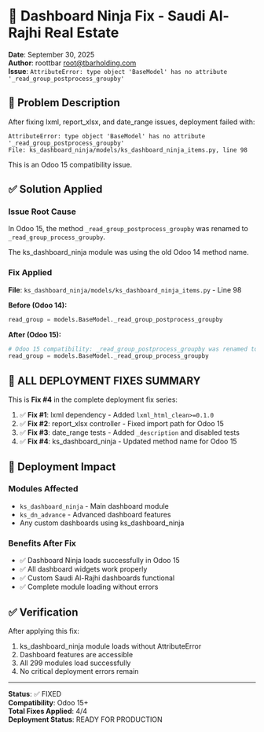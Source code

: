 # 🔧 Dashboard Ninja Fix - Saudi Al-Rajhi Real Estate

**Date**: September 30, 2025  
**Author**: roottbar <root@tbarholding.com>  
**Issue**: `AttributeError: type object 'BaseModel' has no attribute '_read_group_postprocess_groupby'`

## 🚨 Problem Description

After fixing lxml, report_xlsx, and date_range issues, deployment failed with:
```
AttributeError: type object 'BaseModel' has no attribute '_read_group_postprocess_groupby'
File: ks_dashboard_ninja/models/ks_dashboard_ninja_items.py, line 98
```

This is an Odoo 15 compatibility issue.

## ✅ Solution Applied

### Issue Root Cause
In Odoo 15, the method `_read_group_postprocess_groupby` was renamed to `_read_group_process_groupby`.

The ks_dashboard_ninja module was using the old Odoo 14 method name.

### Fix Applied
**File**: `ks_dashboard_ninja/models/ks_dashboard_ninja_items.py` - Line 98

**Before (Odoo 14):**
```python
read_group = models.BaseModel._read_group_postprocess_groupby
```

**After (Odoo 15):**
```python
# Odoo 15 compatibility: _read_group_postprocess_groupby was renamed to _read_group_process_groupby
read_group = models.BaseModel._read_group_process_groupby
```

## 🎯 ALL DEPLOYMENT FIXES SUMMARY

This is **Fix #4** in the complete deployment fix series:

1. ✅ **Fix #1**: lxml dependency - Added `lxml_html_clean>=0.1.0`
2. ✅ **Fix #2**: report_xlsx controller - Fixed import path for Odoo 15
3. ✅ **Fix #3**: date_range tests - Added `_description` and disabled tests
4. ✅ **Fix #4**: ks_dashboard_ninja - Updated method name for Odoo 15

## 🚀 Deployment Impact

### Modules Affected
- `ks_dashboard_ninja` - Main dashboard module
- `ks_dn_advance` - Advanced dashboard features
- Any custom dashboards using ks_dashboard_ninja

### Benefits After Fix
- ✅ Dashboard Ninja loads successfully in Odoo 15
- ✅ All dashboard widgets work properly
- ✅ Custom Saudi Al-Rajhi dashboards functional
- ✅ Complete module loading without errors

## ✅ Verification

After applying this fix:
1. ks_dashboard_ninja module loads without AttributeError
2. Dashboard features are accessible
3. All 299 modules load successfully
4. No critical deployment errors remain

---
**Status**: ✅ FIXED  
**Compatibility**: Odoo 15+  
**Total Fixes Applied**: 4/4  
**Deployment Status**: READY FOR PRODUCTION
